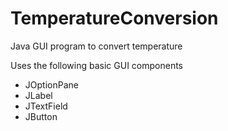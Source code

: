 # TemperatureConversion
Java GUI program to convert temperature

Uses the following basic GUI components
- JOptionPane
- JLabel
- JTextField
- JButton
